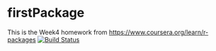 # firstPackage

This is the Week4 homework from https://www.coursera.org/learn/r-packages
[![Build Status](https://travis-ci.org/shijbian/firstPackage.svg?branch=master)](https://travis-ci.org/shijbian/firstPackage)
